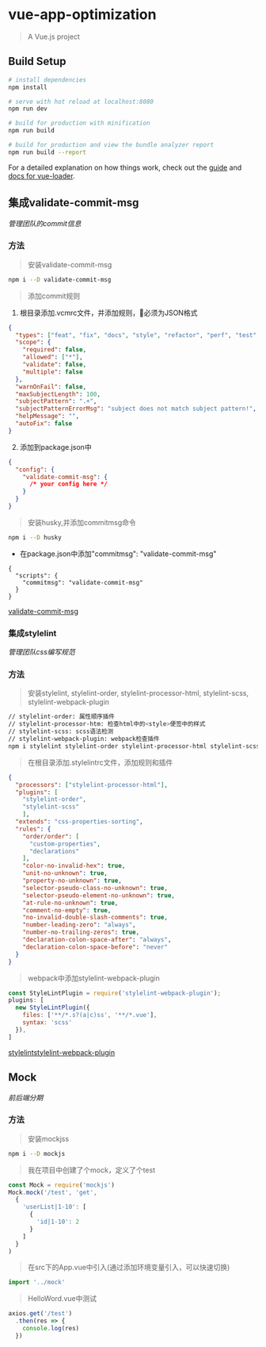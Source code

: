 # vue-app-optimization

> A Vue.js project

## Build Setup

``` bash
# install dependencies
npm install

# serve with hot reload at localhost:8080
npm run dev

# build for production with minification
npm run build

# build for production and view the bundle analyzer report
npm run build --report
```

For a detailed explanation on how things work, check out the [guide](http://vuejs-templates.github.io/webpack/) and [docs for vue-loader](http://vuejs.github.io/vue-loader).

## 集成validate-commit-msg

*管理团队的commit信息*

### 方法

> 安装validate-commit-msg
```bash
npm i --D validate-commit-msg
```
> 添加commit规则
1. 根目录添加.vcmrc文件，并添加规则，必须为JSON格式
```JSON
{
  "types": ["feat", "fix", "docs", "style", "refactor", "perf", "test", "build", "ci", "chore", "revert"],
  "scope": {
    "required": false,
    "allowed": ["*"],
    "validate": false,
    "multiple": false
  },
  "warnOnFail": false,
  "maxSubjectLength": 100,
  "subjectPattern": ".+",
  "subjectPatternErrorMsg": "subject does not match subject pattern!",
  "helpMessage": "",
  "autoFix": false
}
```
2. 添加到package.json中
```package.json
{
  "config": {
    "validate-commit-msg": {
      /* your config here */
    }
  }
}
```
> 安装husky,并添加commitmsg命令
```bash
npm i --D husky
```
* 在package.json中添加"commitmsg": "validate-commit-msg"
```
{
  "scripts": {
    "commitmsg": "validate-commit-msg"
  }
}
```
[validate-commit-msg](https://www.npmjs.com/package/validate-commit-msg)

### 集成stylelint

*管理团队css编写规范*

### 方法
> 安装stylelint, stylelint-order, stylelint-processor-html, stylelint-scss, stylelint-webpack-plugin
```bash
// stylelint-order: 属性顺序插件
// stylelint-processor-htm: 检查html中的<style>便签中的样式
// stylelint-scss: scss语法检测
// stylelint-webpack-plugin: webpack检查插件
npm i stylelint stylelint-order stylelint-processor-html stylelint-scss stylelint-webpack-plugin --D
```

> 在根目录添加.stylelintrc文件，添加规则和插件
```json
{ 
  "processors": ["stylelint-processor-html"],
  "plugins": [
    "stylelint-order",
    "stylelint-scss"
	],
  "extends": "css-properties-sorting",
  "rules": {
    "order/order": [
      "custom-properties",
      "declarations"
    ],
    "color-no-invalid-hex": true,
    "unit-no-unknown": true,
    "property-no-unknown": true,
    "selector-pseudo-class-no-unknown": true,
    "selector-pseudo-element-no-unknown": true,
    "at-rule-no-unknown": true,
    "comment-no-empty": true,
    "no-invalid-double-slash-comments": true,
    "number-leading-zero": "always",
    "number-no-trailing-zeros": true,
    "declaration-colon-space-after": "always",
    "declaration-colon-space-before": "never"
  }
}
```

> webpack中添加stylelint-webpack-plugin
```javascript
const StyleLintPlugin = require('stylelint-webpack-plugin');
plugins: [
  new StyleLintPlugin({
    files: ['**/*.s?(a|c)ss', '**/*.vue'],
    syntax: 'scss'
  }),
]
```
[stylelint](https://stylelint.io/)[stylelint-webpack-plugin](https://www.npmjs.com/package/stylelint-webpack-plugin)

## Mock

*前后端分期*

### 方法

> 安装mockjss
```bash
npm i --D mockjs
```

> 我在项目中创建了个mock，定义了个test
```javascript
const Mock = require('mockjs')
Mock.mock('/test', 'get',
  {
    'userList|1-10': [
      {
        'id|1-10': 2
      }
    ]
  }
)
```

> 在src下的App.vue中引入(通过添加环境变量引入，可以快速切换)
```javascript
import '../mock'
```

> HelloWord.vue中测试
```javascript
axios.get('/test')
  .then(res => {
    console.log(res)
  })
```